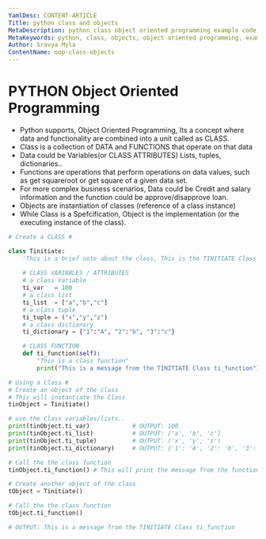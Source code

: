 ```yaml
---
YamlDesc: CONTENT-ARTICLE
Title: python class and objects
MetaDescription: python class object oriented programming example code, tutorials
MetaKeywords: python, class, objects, object oriented programming, example code, tutorials
Author: Sravya Myla
ContentName: oop-class-objects
---
```


# PYTHON Object Oriented Programming
* Python supports, Object Oriented Programming, Its a concept where data and
  functionality are combined into a unit called as CLASS.
* Class is a collection of DATA and FUNCTIONS that operate on that data
* Data could be Variables(or CLASS ATTRIBUTES) Lists, tuples, dictionaries..
* Functions are operations that perform operations on data values,
  such as get squareroot or get square of a given data set.
* For more complex business scenarios, Data could be Credit and salary
  information and the function could be approve/disapprove loan.
* Objects are instantiation of classes (reference of a class instance)
* While Class is a Spefcification, Object is the implementation 
  (or the executing instance of the class).

```python
# Create a CLASS #

class Tinitiate:
    'This is a brief note about the class, This is the TINITIATE Class'
    
    # CLASS VARIABLES / ATTRIBUTES
    # a class Variable
    ti_var   = 100
    # a class list
    ti_list  = ["a","b","c"]
    # a class tuple
    ti_tuple = ("x","y","z")
    # a class dictionary
    ti_dictionary = {"1":"A", "2":"b", "3":"c"}

    # CLASS FUNCTION
    def ti_function(self):
        "This is a class function"
        print("This is a message from the TINITIATE Class ti_function")

# Using a Class #
# Create an object of the class
# This will instantiate the Class
tinObject = Tinitiate()

# use the Class variables/lists..
print(tinObject.ti_var)            # OUTPUT: 100
print(tinObject.ti_list)           # OUTPUT: ['a', 'b', 'c']
print(tinObject.ti_tuple)          # OUTPUT: ('x', 'y', 'z')
print(tinObject.ti_dictionary)     # OUTPUT: {'1': 'A', '2': 'b', '3': 'c'}

# Call the the class function
tinObject.ti_function() # This will print the message from the function

# Create another object of the class
tObject = Tinitiate()

# Call the the class function
tObject.ti_function()              

# OUTPUT: This is a message from the TINITIATE Class ti_function
```
